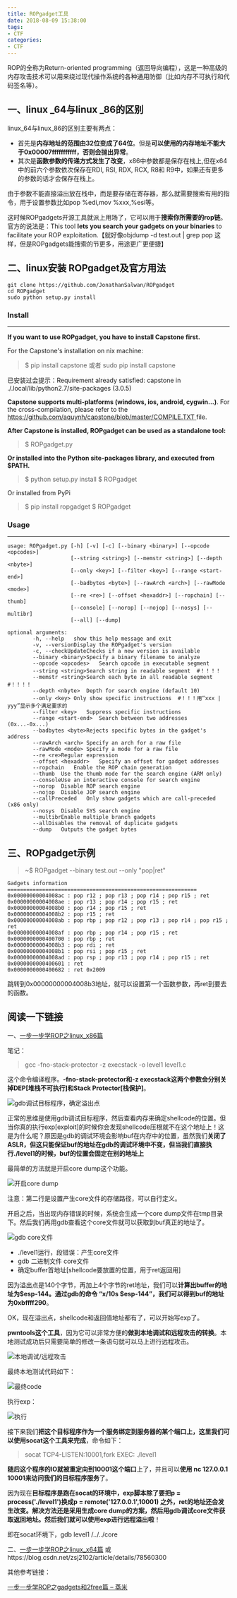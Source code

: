 ```yaml
---
title: ROPgadget工具
date: 2018-08-09 15:38:00
tags:
- CTF
categories:
- CTF
---
```



ROP的全称为Return-oriented programming（返回导向编程），这是一种高级的内存攻击技术可以用来绕过现代操作系统的各种通用防御（比如内存不可执行和代码签名等）。

## 一、linux _64与linux _86的区别 ##

linux_64与linux_86的区别主要有两点：

- 首先是**内存地址的范围由32位变成了64位**。但是**可以使用的内存地址不能大于0x00007fffffffffff，否则会抛出异常**。
- 其次是**函数参数的传递方式发生了改变**，x86中参数都是保存在栈上,但在x64中的前六个参数依次保存在RDI, RSI, RDX, RCX, R8和 R9中，如果还有更多的参数的话才会保存在栈上。

由于参数不能直接溢出放在栈中，而是要存储在寄存器，那么就需要搜索有用的指令，用于设置参数比如pop %edi,mov %xxx,%esi等。

这时候ROPgadgets开源工具就派上用场了，它可以用于**搜索你所需要的rop链**。官方的说法是：This tool **lets you search your gadgets on your binaries** to facilitate your ROP exploitation.【就好像objdump -d test.out | grep pop 这样，但是ROPgadgets能搜索的节更多，用途更广更便捷】

## 二、linux安装 ROPgadget及官方用法 ##

    git clone https://github.com/JonathanSalwan/ROPgadget
    cd ROPgadget
    sudo python setup.py install
 
### Install ###

----------
**If you want to use ROPgadget, you have to install Capstone first.**

For the Capstone's installation on nix machine:

> $ pip install capstone 或者 sudo pip install capstone

已安装过会提示：Requirement already satisfied: capstone in ./.local/lib/python2.7/site-packages (3.0.5)

**Capstone supports multi-platforms (windows, ios, android, cygwin...)**. For the cross-compilation, please refer to the
[https://github.com/aquynh/capstone/blob/master/COMPILE.TXT ](https://github.com/aquynh/capstone/blob/master/COMPILE.TXT) file.

**After Capstone is installed, ROPgadget can be used as a standalone tool:**

> $ ROPgadget.py

**Or installed into the Python site-packages library, and executed from $PATH.**

> $ python setup.py install
> $ ROPgadget

Or installed from PyPi

> $ pip install ropgadget
> $ ROPgadget

### Usage ###

----------
    usage: ROPgadget.py [-h] [-v] [-c] [--binary <binary>] [--opcode <opcodes>]
					    [--string <string>] [--memstr <string>] [--depth <nbyte>]
					    [--only <key>] [--filter <key>] [--range <start-end>]
					    [--badbytes <byte>] [--rawArch <arch>] [--rawMode <mode>]
					    [--re <re>] [--offset <hexaddr>] [--ropchain] [--thumb]
					    [--console] [--norop] [--nojop] [--nosys] [--multibr]
					    [--all] [--dump]
    
    optional arguments:
		    -h, --help   show this help message and exit
		    -v, --versionDisplay the ROPgadget's version
		    -c, --checkUpdateChecks if a new version is available
		    --binary <binary>Specify a binary filename to analyze
		    --opcode <opcodes>   Search opcode in executable segment
		    --string <string>Search string in readable segment  #！！！！
		    --memstr <string>Search each byte in all readable segment   #！！！！
		    --depth <nbyte>  Depth for search engine (default 10)
		    --only <key> Only show specific instructions  #！！！用“xxx | yyy”显示多个满足要求的
		    --filter <key>   Suppress specific instructions
		    --range <start-end>  Search between two addresses (0x...-0x...)
		    --badbytes <byte>Rejects specific bytes in the gadget's address
		    --rawArch <arch> Specify an arch for a raw file
		    --rawMode <mode> Specify a mode for a raw file
		    --re <re>Regular expression
		    --offset <hexaddr>   Specify an offset for gadget addresses
		    --ropchain   Enable the ROP chain generation
		    --thumb  Use the thumb mode for the search engine (ARM only)
		    --consoleUse an interactive console for search engine
		    --norop  Disable ROP search engine
		    --nojop  Disable JOP search engine
		    --callPreceded   Only show gadgets which are call-preceded (x86 only)
		    --nosys  Disable SYS search engine
		    --multibrEnable multiple branch gadgets
		    --allDisables the removal of duplicate gadgets
		    --dump   Outputs the gadget bytes

## 三、ROPgadget示例 ##


> ~$ ROPgadget --binary test.out --only "pop|ret"
    
    Gadgets information
    ============================================================
    0x00000000004008ac : pop r12 ; pop r13 ; pop r14 ; pop r15 ; ret
    0x00000000004008ae : pop r13 ; pop r14 ; pop r15 ; ret
    0x00000000004008b0 : pop r14 ; pop r15 ; ret
    0x00000000004008b2 : pop r15 ; ret
    0x00000000004008ab : pop rbp ; pop r12 ; pop r13 ; pop r14 ; pop r15 ; ret
    0x00000000004008af : pop rbp ; pop r14 ; pop r15 ; ret
    0x0000000000400700 : pop rbp ; ret
    0x00000000004008b3 : pop rdi ; ret
    0x00000000004008b1 : pop rsi ; pop r15 ; ret
    0x00000000004008ad : pop rsp ; pop r13 ; pop r14 ; pop r15 ; ret
    0x0000000000400601 : ret
    0x0000000000400682 : ret 0x2009

跳转到0x00000000004008b3地址，就可以设置第一个函数参数，再ret到要去的函数。

## 阅读一下链接 ##

一、[一步一步学ROP之linux_x86篇](http://jaq.alibaba.com/community/art/show?spm=a313e.7916646.24000001.11.MtR4jX&articleid=403)

笔记：

> gcc -fno-stack-protector -z execstack -o level1 level1.c

这个命令编译程序。**-fno-stack-protector和-z execstack这两个参数会分别关掉DEP[堆栈不可执行]和Stack Protector[栈保护]**。

![gdb调试目标程序，确定溢出点](/assets/img/abc0.jpg)

正常的思维是使用gdb调试目标程序，然后查看内存来确定shellcode的位置。但当你真的执行exp[exploit]的时候你会发现shellcode压根就不在这个地址上！这是为什么呢？原因是gdb的调试环境会影响buf在内存中的位置，虽然我们**关闭了ASLR，但这只能保证buf的地址在gdb的调试环境中不变，但当我们直接执行./level1的时候，buf的位置会固定在别的地址上**

最简单的方法就是开启core dump这个功能。

![开启core dump](/assets/img/abc1.jpg)

注意：第二行是设置产生core文件的存储路径，可以自行定义。

开启之后，当出现内存错误的时候，系统会生成一个core dump文件在tmp目录下。然后我们再用gdb查看这个core文件就可以获取到buf真正的地址了。

![gdb core文件](/assets/img/abc2.jpg)


- ./level1运行，段错误：产生core文件
- gdb 二进制文件 core文件
- 确定buffer首地址[shellcode要放置的位置，用于ret返回用]

因为溢出点是140个字节，再加上4个字节的ret地址，我们可以**计算出buffer的地址为$esp-144。通过gdb的命令 “x/10s $esp-144”，我们可以得到buf的地址为0xbffff290**。

OK，现在溢出点，shellcode和返回值地址都有了，可以开始写exp了。

**pwntools这个工具**，因为它可以非常方便的**做到本地调试和远程攻击的转换**。本地测试成功后只需要简单的修改一条语句就可以马上进行远程攻击。

![本地调试/远程攻击](/assets/img/abc3.jpg)

最终本地测试代码如下：

![最终code](/assets/img/abc4.jpg)

执行exp：

![执行](/assets/img/abc5.jpg)


接下来我们**把这个目标程序作为一个服务绑定到服务器的某个端口上，这里我们可以使用socat这个工具来完成**，命令如下：

> socat TCP4-LISTEN:10001,fork EXEC: ./level1

**随后这个程序的IO就被重定向到10001这个端口**上了，并且可以**使用 nc 127.0.0.1 10001来访问我们的目标程序服务**了。

因为现在**目标程序是跑在socat的环境中，exp脚本除了要把p = process('./level1')换成p = remote('127.0.0.1',10001) 之外，ret的地址还会发生改变。解决方法还是采用生成core dump的方案，然后用gdb调试core文件获取返回地址。然后我们就可以使用exp进行远程溢出啦**！

即在socat环境下，gdb level1 /../../core




二、[一步一步学ROP之linux_x64篇](https://www.2cto.com/kf/201611/563061.html)
或https://blog.csdn.net/zsj2102/article/details/78560300


其他参考链接：

[一步一步学ROP之gadgets和2free篇 – 蒸米](http://www.vuln.cn/6643)





